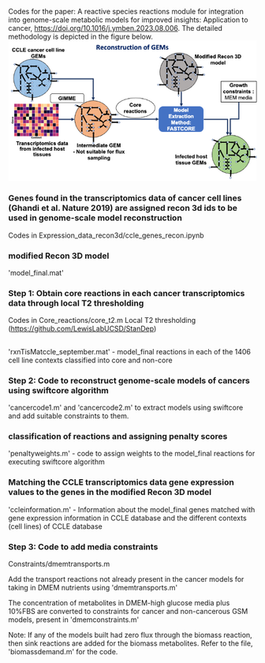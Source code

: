 Codes for the paper: A reactive species reactions module for integration into genome-scale metabolic models for improved insights: Application to cancer, https://doi.org/10.1016/j.ymben.2023.08.006. The detailed methodology is depicted in the figure below. 
![image-url](https://github.com/Subasree514/Host-pathogen-interaction-models/blob/main/hp.png)

### Genes found in the transcriptomics data of cancer cell lines (Ghandi et al. Nature 2019) are assigned recon 3d ids to be used in genome-scale model reconstruction
Codes in Expression_data_recon3d/ccle_genes_recon.ipynb

### modified Recon 3D model
'model_final.mat'

### Step 1: Obtain core reactions in each cancer transcriptomics data through local T2 thresholding
Codes in Core_reactions/core_t2.m
Local T2 thresholding (https://github.com/LewisLabUCSD/StanDep)
## 
'rxnTisMatccle_september.mat' - model_final reactions in each of the 1406 cell line contexts classified into core and non-core

### Step 2: Code to reconstruct genome-scale models of cancers using swiftcore algorithm 
'cancercode1.m' and 'cancercode2.m' to extract models using swiftcore and add suitable constraints to them. 
### classification of reactions and assigning penalty scores
'penaltyweights.m' - code to assign weights to the  model_final reactions for executing swiftcore algorithm
### Matching the CCLE transcriptomics data gene expression values to the genes in the modified Recon 3D model
'ccleinformation.m' - Information about the model_final genes matched with gene expression information in CCLE database and the different contexts (cell lines) of CCLE database

### Step 3: Code to add media constraints
Constraints/dmemtransports.m

Add the transport reactions not already present in the cancer models for taking in DMEM nutrients using 'dmemtransports.m'

The concentration of metabolites in DMEM-high glucose media plus 10%FBS are converted to constraints for cancer and non-cancerous GSM models, present in 'dmemconstraints.m' 

Note: If any of the models built had zero flux through the biomass reaction, then sink reactions are added for the biomass metabolites. Refer to the file, 'biomassdemand.m' for the code.
